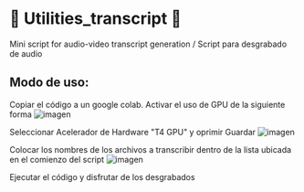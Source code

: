 # 🎵 Utilities_transcript 📓
Mini script for audio-video transcript generation / Script para desgrabado de audio

## Modo de uso:
Copiar el código a un google colab.
Activar el uso de GPU de la siguiente forma
![imagen](https://github.com/user-attachments/assets/d28601b6-2018-448b-b124-f5384094d9ba)

Seleccionar Acelerador de Hardware "T4 GPU" y oprimir Guardar
![imagen](https://github.com/user-attachments/assets/7b19bb69-c4b0-4f9f-aea0-c6170fed9213)

Colocar los nombres de los archivos a transcribir dentro de la lista ubicada en el comienzo del script
![imagen](https://github.com/user-attachments/assets/0d7f4a71-e3ab-4be1-a248-623d099da376)

Ejecutar el código y disfrutar de los desgrabados

